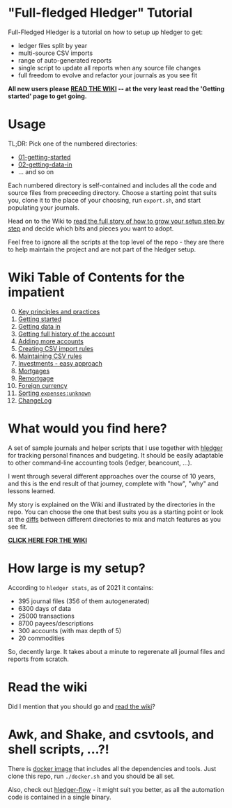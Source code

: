 # "Full-fledged Hledger" Tutorial

Full-Fledged Hledger is a tutorial on how to setup up hledger to get:
- ledger files split by year
- multi-source CSV imports
- range of auto-generated reports
- single script to update all reports when any source file changes
- full freedom to evolve and refactor your journals as you see fit

**All new users please [READ THE WIKI](https://github.com/adept/full-fledged-hledger/wiki) -- at the very least read the 'Getting started' page to get going.**

# Usage

TL;DR: Pick one of the numbered directories:

* [01-getting-started](../../tree/master/01-getting-started)
* [02-getting-data-in](../../tree/master/02-getting-data-in)
* ... and so on

Each numbered directory is self-contained and  includes all the code and source files from preceeding directory. Choose a starting point that suits you, clone it to the place of your choosing, run `export.sh`, and start populating your journals. 

Head on to the Wiki to [read the full story of how to grow your setup step by step](https://github.com/adept/full-fledged-hledger/wiki) and decide which bits and pieces you want to adopt.

Feel free to ignore all the scripts at the top level of the repo - they are there to help maintain the project and are not part of the hledger setup.

# Wiki Table of Contents for the impatient

0. [Key principles and practices](https://github.com/adept/full-fledged-hledger/wiki/Key-principles-and-practices)
1. [Getting started](https://github.com/adept/full-fledged-hledger/wiki/Getting-started)
2. [Getting data in](https://github.com/adept/full-fledged-hledger/wiki/Getting-data-in)
3. [Getting full history of the account](https://github.com/adept/full-fledged-hledger/wiki/Getting-full-history-of-the-account)
4. [Adding more accounts](https://github.com/adept/full-fledged-hledger/wiki/Adding-more-accounts)
5. [Creating CSV import rules](https://github.com/adept/full-fledged-hledger/wiki/Creating-CSV-import-rules)
6. [Maintaining CSV rules](https://github.com/adept/full-fledged-hledger/wiki/Maintaining-CSV-rules)
7. [Investments - easy approach](https://github.com/adept/full-fledged-hledger/wiki/Investments-easy-approach)
8. [Mortgages](https://github.com/adept/full-fledged-hledger/wiki/Mortgage)
8. [Remortgage](https://github.com/adept/full-fledged-hledger/wiki/Remortgage)
8. [Foreign currency](https://github.com/adept/full-fledged-hledger/wiki/Foreign-currency)
8. [Sorting `expenses:unknown`](https://github.com/adept/full-fledged-hledger/wiki/Sorting-unknowns)
6. [ChangeLog](https://github.com/adept/full-fledged-hledger/wiki/Changelog)

# What would you find here?

A set of sample journals and helper scripts that I use together with [hledger](http://hledger.org) for tracking personal finances
and budgeting. It should be easily adaptable to other command-line accounting tools (ledger, beancount, ...).

I went through several different approaches over the course of 10 years, and this is the end result of that journey, complete with "how", "why" and lessons learned. 

My story is explained on the Wiki and illustrated by the directories
in the repo. You can choose the one that best suits you as a starting
point or look at the [diffs](../../tree/master/diffs) between
different directories to mix and match features as you see fit.

**[CLICK HERE FOR THE WIKI](https://github.com/adept/full-fledged-hledger/wiki)**

# How large is my setup?

According to `hledger stats`, as of 2021 it contains:

* 395 journal files (356 of them autogenerated)
* 6300 days of data
* 25000 transactions
* 8700 payees/descriptions
* 300 accounts (with max depth of 5)
* 20 commodities

So, decently large. It takes about a minute to regerenate all journal files and reports from scratch.

# Read the wiki

Did I mention that you should go and [read the wiki](https://github.com/adept/full-fledged-hledger/wiki)?

# Awk, and Shake, and csvtools, and shell scripts, ...?!

There is [docker image](https://hub.docker.com/r/dastapov/full-fledged-hledger) that includes all the dependencies and tools. Just clone this repo, run `./docker.sh` and you should be all set.

Also, check out [hledger-flow](https://github.com/apauley/hledger-flow) - it might suit you better, as all the automation code is contained in a single binary.
